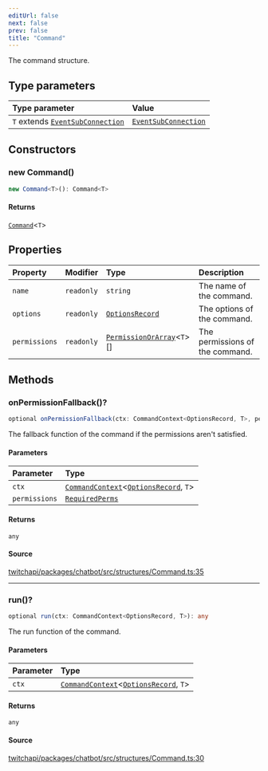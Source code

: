 ```yaml
---
editUrl: false
next: false
prev: false
title: "Command"
---
```


The command structure.

## Type parameters

| Type parameter | Value |
| :------ | :------ |
| `T` extends [`EventSubConnection`](/api/chatbot/enumerations/eventsubconnection/) | [`EventSubConnection`](/api/chatbot/enumerations/eventsubconnection/) |

## Constructors

### new Command()

```ts
new Command<T>(): Command<T>
```

#### Returns

[`Command`](/api/chatbot/classes/command/)\<`T`\>

## Properties

| Property | Modifier | Type | Description |
| :------ | :------ | :------ | :------ |
| `name` | `readonly` | `string` | The name of the command. |
| `options` | `readonly` | [`OptionsRecord`](/api/chatbot/type-aliases/optionsrecord/) | The options of the command. |
| `permissions` | `readonly` | [`PermissionOrArray`](/api/chatbot/type-aliases/permissionorarray/)\<`T`\>[] | The permissions of the command. |

## Methods

### onPermissionFallback()?

```ts
optional onPermissionFallback(ctx: CommandContext<OptionsRecord, T>, permissions: RequiredPerms): any
```

The fallback function of the command if the permissions aren't satisfied.

#### Parameters

| Parameter | Type |
| :------ | :------ |
| `ctx` | [`CommandContext`](/api/chatbot/classes/commandcontext/)\<[`OptionsRecord`](/api/chatbot/type-aliases/optionsrecord/), `T`\> |
| `permissions` | [`RequiredPerms`](/api/chatbot/type-aliases/requiredperms/) |

#### Returns

`any`

#### Source

[twitchapi/packages/chatbot/src/structures/Command.ts:35](https://github.com/pablornc/twitchapi//blob/f8a75ccd701e54db4c91e2b0128974da23f25d14/packages/chatbot/src/structures/Command.ts#L35)

***

### run()?

```ts
optional run(ctx: CommandContext<OptionsRecord, T>): any
```

The run function of the command.

#### Parameters

| Parameter | Type |
| :------ | :------ |
| `ctx` | [`CommandContext`](/api/chatbot/classes/commandcontext/)\<[`OptionsRecord`](/api/chatbot/type-aliases/optionsrecord/), `T`\> |

#### Returns

`any`

#### Source

[twitchapi/packages/chatbot/src/structures/Command.ts:30](https://github.com/pablornc/twitchapi//blob/f8a75ccd701e54db4c91e2b0128974da23f25d14/packages/chatbot/src/structures/Command.ts#L30)
